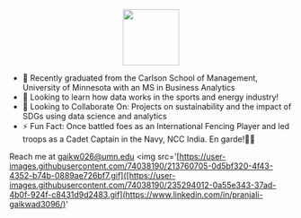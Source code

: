<div id="header" align="center">
  <img src='https://user-images.githubusercontent.com/74038190/213760705-0d5bf320-4f43-4352-b74b-0889ae726bf7.gif' width="100"/>
</div>

- 🔭 Recently graduated from the Carlson School of Management, University of Minnesota with an MS in Business Analytics
- 🌱 Looking to learn how data works in the sports and energy industry!
- 💬 Looking to Collaborate On: Projects on sustainability and the impact of SDGs using data science and analytics
- ⚡ Fun Fact: Once battled foes as an International Fencing Player and led troops as a Cadet Captain in the Navy, NCC India. En garde!🤺⚓

Reach me at gaikw026@umn.edu
 <img src='[https://user-images.githubusercontent.com/74038190/213760705-0d5bf320-4f43-4352-b74b-0889ae726bf7.gif]([https://user-images.githubusercontent.com/74038190/235294012-0a55e343-37ad-4b0f-924f-c8431d9d2483.gif](https://www.linkedin.com/in/pranjali-gaikwad3096/)' 
